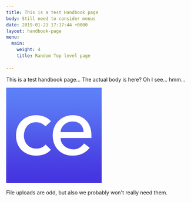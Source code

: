 ```yaml
---
title: This is a test Handbook page
body: Still need to consider menus
date: 2019-01-21 17:17:44 +0000
layout: handbook-page
menu:
  main:
    weight: 4
    title: Random Top level page

---
```

This is a test handbook page... The actual body is here? Oh I see... hmm...

![](/uploads/favicon-source.png)

File uploads are odd, but also we probably won't really need them.